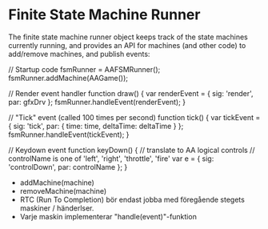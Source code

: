 Finite State Machine Runner
===========================

The finite state machine runner object keeps track of the state machines
currently running, and provides an API for machines (and other code) to
add/remove machines, and publish events:

// Startup code
fsmRunner = AAFSMRunner();
fsmRunner.addMachine(AAGame());

// Render event handler
function draw() {
  var renderEvent = { sig: 'render', par: gfxDrv };
  fsmRunner.handleEvent(renderEvent);
}

// "Tick" event (called 100 times per second)
function tick() {
	var tickEvent = { sig: 'tick', par: { time: time, deltaTime: deltaTime } };
	fsmRunner.handleEvent(tickEvent);
}

// Keydown event
function keyDown() {
    // translate to AA logical controls
    // controlName is one of 'left', 'right', 'throttle', 'fire'
	var e = { sig: 'controlDown', par: controlName };
}

- addMachine(machine)
- removeMachine(machine)
- RTC (Run To Completion) bör endast jobba med föregående stegets
maskiner / händerlser.
- Varje maskin implementerar "handle(event)"-funktion